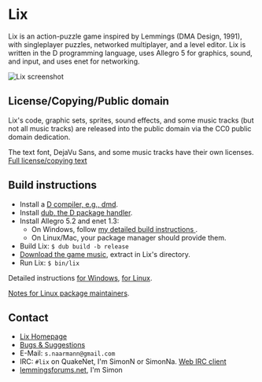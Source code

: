 Lix
===

Lix is an action-puzzle game inspired by Lemmings (DMA Design, 1991),
with singleplayer puzzles, networked multiplayer, and a level editor.
Lix is written in the D programming language, uses Allegro 5 for graphics,
sound, and input, and uses enet for networking.

![Lix screenshot](http://lixgame.com/img/lix-d-screenshot.png)

License/Copying/Public domain
-----------------------------

Lix's code, graphic sets, sprites, sound effects, and some music tracks (but
not all music tracks) are released into the public domain via the CC0 public
domain dedication.

The text font, DejaVu Sans, and some music tracks have their own licenses.
[Full license/copying text](https://raw.githubusercontent.com/SimonN/LixD/master/doc/copying.txt)

Build instructions
------------------

* Install a [D compiler, e.g., dmd](https://dlang.org/download).
* Install [dub, the D package handler](http://code.dlang.org/download).
* Install Allegro 5.2 and enet 1.3:
    * On Windows, follow [my detailed build instructions
    ](https://raw.githubusercontent.com/SimonN/LixD/master/doc/build/windows.txt).
    * On Linux/Mac, your package manager should provide them.
* Build Lix: `$ dub build -b release`
* [Download the game music](http://www.lixgame.com/dow/lix-music.zip),
    extract in Lix's directory.
* Run Lix: `$ bin/lix`

Detailed instructions
[for Windows](https://raw.githubusercontent.com/SimonN/LixD/master/doc/build/windows.txt),
[for Linux](https://raw.githubusercontent.com/SimonN/LixD/master/doc/build/linux.txt).

[Notes for Linux package maintainers](https://raw.githubusercontent.com/SimonN/LixD/master/doc/build/package.txt).

Contact
-------

* [Lix Homepage](http://www.lixgame.com)
* [Bugs & Suggestions](https://github.com/SimonN/LixD/issues)
* E-Mail: `s.naarmann@gmail.com`
* IRC: `#lix` on QuakeNet, I'm SimonN or SimonNa.
    [Web IRC client](http://webchat.quakenet.org/?channels=lix)
* [lemmingsforums.net](https://www.lemmingsforums.net/index.php?board=8.0),
    I'm Simon
